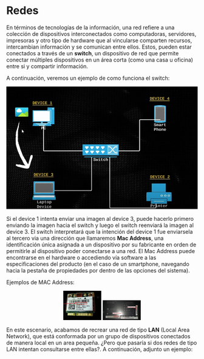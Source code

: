 # Redes

En términos de tecnologías de la información, una red refiere a una colección de dispositivos interconectados como computadoras, servidores, impresoras y otro tipo de hardware que al vincularse comparten recursos, intercambian información y se comunican entre ellos. Estos, pueden estar conectados a través de un **switch**, un dispositivo de red que permite conectar múltiples dispositivos en un área corta (como una casa u oficina) entre si y compartir información.

A continuación, veremos un ejemplo de como funciona el switch:

<div id="switchExample" align="center"><img src="img\switchexample.png"/></div>

Si el device 1 intenta enviar una imagen al device 3, puede hacerlo primero enviando la imagen hacia el switch y luego el switch reenviará la imagen al device 3. El switch interpretará que la intención del device 1 fue enviarsela al tercero via una dirección que llamaremos **Mac Address**, una identificación única asignada a un dispositivo por su fabricante en orden de permitirle al dispositivo poder conectarse a una red. El Mac Address puede encontrarse en el hardware o accediendo vía software a las especificaciones del producto (en el caso de un smartphone, navegando hacia la pestaña de propiedades por dentro de las opciones del sistema). 

Ejemplos de MAC Address:

<div id="badges" align="center">
  <img src="img\macaddress1.png" width="100"/>
  <img src="img\macaddress2.png" width="100"/>
</div>

En este escenario, acabamos de recrear una red de tipo **LAN** (Local Area Network), que está conformada por un grupo de dispositivos conectados de manera local en un area pequeña. ¿Pero que pasaría si dos redes de tipo LAN intentan consultarse entre ellas?. A continuación, adjunto un ejemplo:




